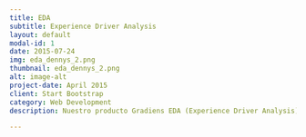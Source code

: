 ```yaml
---
title: EDA
subtitle: Experience Driver Analysis
layout: default
modal-id: 1
date: 2015-07-24
img: eda_dennys_2.png
thumbnail: eda_dennys_2.png
alt: image-alt
project-date: April 2015
client: Start Bootstrap
category: Web Development
description: Nuestro producto Gradiens EDA (Experience Driver Analysis) es un estudio integral que le ayuda a entender claramente cuales son los factores que influyen en la experiencia de su cliente. Para los estudios utilizamos nuestros Kioskos de Recolección de Información en donde los clientes interactúan y proveen su recomendación y además proveemos un Dashboard Gerencial para controlar los factores en tiempo real.

---
```


